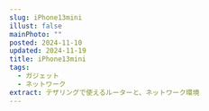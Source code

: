 ```yaml
---
slug: iPhone13mini
illust: false
mainPhoto: ""
posted: 2024-11-10
updated: 2024-11-19
title: iPhone13mini
tags:
  - ガジェット
  - ネットワーク
extract: テザリングで使えるルーターと、ネットワーク環境
---
```

